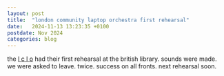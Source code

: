 ```yaml
---
layout: post
title:  "london community laptop orchestra first rehearsal"
date:   2024-11-13 13:23:35 +0100
postdate: Nov 2024
categories: blog
---
```


the <a href="https://lclo.otherkat.com/">l c l o</a> had their first rehearsal at the british library. sounds were made. we were asked to leave. twice. success on all fronts. next rehearsal soon.